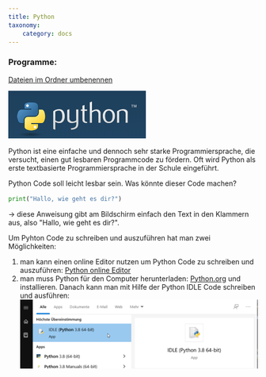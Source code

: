 ```yaml
---
title: Python
taxonomy:
    category: docs
---
```

### Programme:
[Dateien im Ordner umbenennen](./01)

![alt](./python.png)

Python ist eine einfache und dennoch sehr starke Programmiersprache, die versucht, einen gut lesbaren Programmcode zu fördern. Oft wird Python als erste textbasierte Programmiersprache in der Schule eingeführt.

Python Code soll leicht lesbar sein. Was könnte dieser Code machen?
```python
print("Hallo, wie geht es dir?")
```
-> diese Anweisung gibt am Bildschirm einfach den Text in den Klammern aus, also "Hallo, wie geht es dir?".

Um Pyhton Code zu schreiben und auszuführen hat man zwei Möglichkeiten:

1. man kann einen online Editor nutzen um Python Code zu schreiben und auszuführen: [Python online Editor](https://www.programiz.com/python-programming/online-compiler/)
2. man muss Python für den Computer herunterladen: [Python.org](https://www.python.org/downloads/) und installieren. Danach kann man mit Hilfe der Python IDLE Code schreiben und ausführen:
![alt](./python1.png)